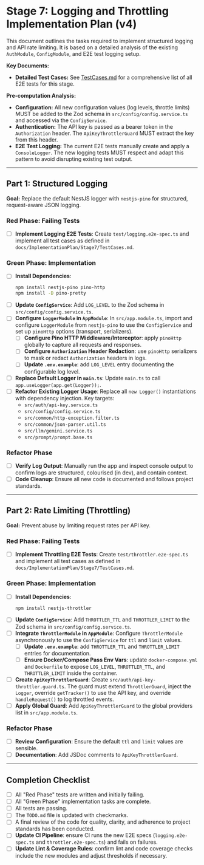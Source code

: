 # Stage 7: Logging and Throttling Implementation Plan (v4)

This document outlines the tasks required to implement structured logging and API rate limiting. It is based on a detailed analysis of the existing `AuthModule`, `ConfigModule`, and E2E test logging setup.

**Key Documents:**

- **Detailed Test Cases:** See [TestCases.md](./TestCases.md) for a comprehensive list of all E2E tests for this stage.

**Pre-computation Analysis:**

- **Configuration:** All new configuration values (log levels, throttle limits) MUST be added to the Zod schema in `src/config/config.service.ts` and accessed via the `ConfigService`.
- **Authentication:** The API key is passed as a bearer token in the `Authorization` header. The `ApiKeyThrottlerGuard` MUST extract the key from this header.
- **E2E Test Logging:** The current E2E tests manually create and apply a `ConsoleLogger`. The new logging tests MUST respect and adapt this pattern to avoid disrupting existing test output.

---

## Part 1: Structured Logging

**Goal:** Replace the default NestJS logger with `nestjs-pino` for structured, request-aware JSON logging.

### Red Phase: Failing Tests

- [ ] **Implement Logging E2E Tests**: Create `test/logging.e2e-spec.ts` and implement all test cases as defined in `docs/ImplementationPlan/Stage7/TestCases.md`.

### Green Phase: Implementation

- [ ] **Install Dependencies**:
  ```bash
  npm install nestjs-pino pino-http
  npm install -D pino-pretty
  ```
- [ ] **Update `ConfigService`**: Add `LOG_LEVEL` to the Zod schema in `src/config/config.service.ts`.
- [ ] **Configure `LoggerModule` in `AppModule`**: In `src/app.module.ts`, import and configure `LoggerModule` from `nestjs-pino` to use the `ConfigService` and set up `pinoHttp` options (transport, serializers).
  - [ ] **Configure Pino HTTP Middleware/Interceptor**: apply `pinoHttp` globally to capture all requests and responses.
  - [ ] **Configure `Authorization` Header Redaction**: use `pinoHttp` serializers to mask or redact `Authorization` headers in logs.
  - [ ] **Update `.env.example`**: add `LOG_LEVEL` entry documenting the configurable log level.
- [ ] **Replace Default Logger in `main.ts`**: Update `main.ts` to call `app.useLogger(app.get(Logger));`.
- [ ] **Refactor Existing Logger Usage**: Replace all `new Logger()` instantiations with dependency injection. Key targets:
  - `src/auth/api-key.service.ts`
  - `src/config/config.service.ts`
  - `src/common/http-exception.filter.ts`
  - `src/common/json-parser.util.ts`
  - `src/llm/gemini.service.ts`
  - `src/prompt/prompt.base.ts`

### Refactor Phase

- [ ] **Verify Log Output**: Manually run the app and inspect console output to confirm logs are structured, colourised (in dev), and contain context.
- [ ] **Code Cleanup**: Ensure all new code is documented and follows project standards.

---

## Part 2: Rate Limiting (Throttling)

**Goal:** Prevent abuse by limiting request rates per API key.

### Red Phase: Failing Tests

- [ ] **Implement Throttling E2E Tests**: Create `test/throttler.e2e-spec.ts` and implement all test cases as defined in `docs/ImplementationPlan/Stage7/TestCases.md`.

### Green Phase: Implementation

- [ ] **Install Dependencies**:
  ```bash
  npm install nestjs-throttler
  ```
- [ ] **Update `ConfigService`**: Add `THROTTLER_TTL` and `THROTTLER_LIMIT` to the Zod schema in `src/config/config.service.ts`.
- [ ] **Integrate `ThrottlerModule` in `AppModule`**: Configure `ThrottlerModule` asynchronously to use the `ConfigService` for `ttl` and `limit` values.
  - [ ] **Update `.env.example`**: add `THROTTLER_TTL` and `THROTTLER_LIMIT` entries for documentation.
  - [ ] **Ensure Docker/Compose Pass Env Vars**: update `docker-compose.yml` and `Dockerfile` to expose `LOG_LEVEL`, `THROTTLER_TTL`, and `THROTTLER_LIMIT` inside the container.
- [ ] **Create `ApiKeyThrottlerGuard`**: Create `src/auth/api-key-throttler.guard.ts`. The guard must extend `ThrottlerGuard`, inject the `Logger`, override `getTracker()` to use the API key, and override `handleRequest()` to log throttled events.
- [ ] **Apply Global Guard**: Add `ApiKeyThrottlerGuard` to the global providers list in `src/app.module.ts`.

### Refactor Phase

- [ ] **Review Configuration**: Ensure the default `ttl` and `limit` values are sensible.
- [ ] **Documentation**: Add JSDoc comments to `ApiKeyThrottlerGuard`.

---

## Completion Checklist

- [ ] All "Red Phase" tests are written and initially failing.
- [ ] All "Green Phase" implementation tasks are complete.
- [ ] All tests are passing.
- [ ] The `TODO.md` file is updated with checkmarks.
- [ ] A final review of the code for quality, clarity, and adherence to project standards has been conducted.
- [ ] **Update CI Pipeline**: ensure CI runs the new E2E specs (`logging.e2e-spec.ts` and `throttler.e2e-spec.ts`) and fails on failures.
- [ ] **Update Lint & Coverage Rules**: confirm lint and code coverage checks include the new modules and adjust thresholds if necessary.
